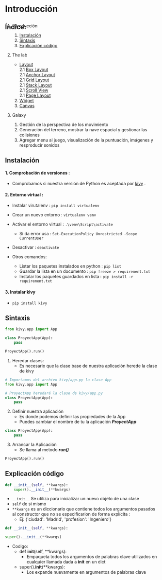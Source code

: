 # Introducción
## <div style="position:fixed">Índice:</div>
1. Introducción
    1. [Instalación](#instalación)
    2. [Sintaxis](#sintaxis)
    3. [Explicación código](#explicación-código)
2. The lab
    * [Layout](/Documentation/Layout/layout.md)  
        2.1 [Box Layout]()  
        2.1 [Anchor Layout]()  
        2.1 [Grid Layout]()  
        2.1 [Stack Layout]()  
        2.1 [Scroll View]()  
        2.1 [Page Layout]()  

    2. [Widget](/Documentation/Widget/)
    3. [Canvas](/Documentation/Canvas/)
    
3. Galaxy
    1. Gestión de la perspectiva de los movimiento
    2. Generación del terreno, mostrar la nave espacial y gestionar las colisiones
    3. Agregar menu al juego, visualización de la puntuación, imágenes y resproducir sonidos

## Instalación


#### 1. Comprobación de versiones :
    
* Comprobamos si nuestra versión de Python es aceptada por [kivy](https://kivy.org/doc/stable/gettingstarted/installation.html)  .

#### 2. Entorno virtual :
* Instalar virutalenv : `pip install virtualenv`
* Crear un nuevo entorno : `virtualenv venv`
* Activar el entorno virtual : `.\venv\Script\activate`
    * Si da error usa : `Set-ExecutionPolicy Unrestricted -Scope CurrentUser`
* Desactivar : `deactivate`

* Otros comandos:
    * Listar los paquetes instalados en python : `pip list`
    * Guardar la lista en un documento : `pip freeze > requirement.txt`
    * Instalar los paquetes guardados en lista : `pip install -r requirement.txt`

#### 3. Instalar kivy
* `pip install kivy`

## Sintaxis
```py
from kivy.app import App

class ProyectApp(App):
    pass

ProyectApp().run()
```

1. Heredar clases:  
    - Es necesario que la clase base de nuestra aplicación herede la clase de kivy
```py
# Importamos del archivo kivy/app.py la clase App
from kivy.app import App

# ProyectApp heredará la clase de kivy/app.py
class ProyectApp(App):
    pass
```
2. Definir nuestra aplicación  
    - Es donde podemos definir las propiedades de la App
    - Puedes cambiar el nombre de tu la aplicación ***ProyectApp***
```py
class ProyectApp(App):
    pass
```
3. Arrancar la Aplicación
    - Se llama al metodo ***run()***
```py
ProyectApp().run()
```

## Explicación código
```py
def __init__(self, **kwargs):
    super().__init__(**kwargs)
```
* `__init__` Se utiliza para inicializar un nuevo objeto de una clase  
* `self` de si mismo  
* `**kwargs` es un diccionario que contiene todos los argumentos pasados al constructor que no se especificarion de forma explícita :
    * Ej: {'ciudad': 'Madrid', 'profesion': 'Ingeniero'}
```py
def __init__(self, **kwargs):
```

```py
super().__init__(**kwargs)
```
- Codigo:
    - def __init__(self, **kwargs):
        - Empaqueta todos los argumentos de palabras clave utilizados en cualquier llamada dada a __init__ en un dict
    - super().__init__(**kwargs):
        - Los expande nuevamente en argumentos de palabras clave




    

